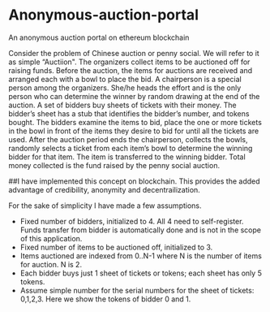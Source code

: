 # Anonymous-auction-portal
An anonymous auction portal on ethereum blockchain

Consider the problem of Chinese auction or penny social. We will refer to it as simple “Auctiion". The organizers collect items to be auctioned off for raising funds. Before the auction, the items for auctions are received and arranged each with a bowl
to place the bid. A chairperson is a special person among the organizers. She/he heads the effort and is
the only person who can determine the winner by random drawing at the end of the auction. A set of
bidders buy sheets of tickets with their money. The bidder’s sheet has a stub that identifies the bidder’s
number, and tokens bought.
The bidders examine the items to bid, place the one or more tickets in the bowl in front of the items they
desire to bid for until all the tickets are used. After the auction period ends the chairperson, collects the
bowls, randomly selects a ticket from each item’s bowl to determine the winning bidder for that item. The
item is transferred to the winning bidder. Total money collected is the fund raised by the penny social
auction.

##I have implemented this concept on blockchain. This provides the added advantage of credibility, anonymity and decentrailization.

For the sake of simplicity I have made a few assumptions.
* Fixed number of bidders, initialized to 4. All 4 need to self-register. Funds transfer from bidder is
automatically done and is not in the scope of this application.
* Fixed number of items to be auctioned off, initialized to 3.
* Items auctioned are indexed from 0..N-1 where N is the number of items for auction. N is 2.
* Each bidder buys just 1 sheet of tickets or tokens; each sheet has only 5 tokens.
* Assume simple number for the serial numbers for the sheet of tickets: 0,1,2,3. Here we show the
tokens of bidder 0 and 1.
